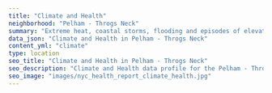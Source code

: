```yaml
---
title: "Climate and Health"
neighborhood: "Pelham - Throgs Neck"
summary: "Extreme heat, coastal storms, flooding and episodes of elevated ozone are climate-related hazards that may increase with climate change and have important public health impacts in New York City. Extreme weather can cause power outages, which also threaten public health. This report provides neighborhood indicators of climate-related hazards, vulnerability and health impacts."
data_json: "Climate and Health in Pelham - Throgs Neck"
content_yml: "climate"
type: location
seo_title: "Climate and Health in Pelham - Throgs Neck"
seo_description: "Climate and Health data profile for the Pelham - Throgs Neck neighborhood of NYC."
seo_image: "images/nyc_health_report_climate_health.jpg"
---
```

